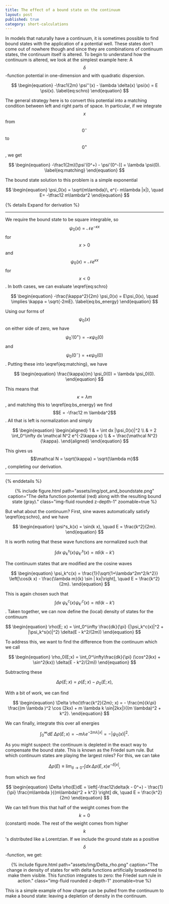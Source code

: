 ```yaml
---
title: The effect of a bound state on the continuum
layout: post
published: true
category: short-calculations
---
```


In models that naturally have a continuum, it is sometimes possible to find bound states with the application of a potential well.
These states don't come out of nowhere though and since they are combinations of continuum states, the continuum itself is altered.
To begin to understand how the continuum is altered, we look at the simplest example here: A $$\delta$$-function potential in one-dimension and with quadratic dispersion.

$$
\begin{equation}
  -\frac1{2m} \psi''(x) - \lambda \delta(x) \psi(x) = E \psi(x). \label{eq:schro}
\end{equation}
$$

The general strategy here is to convert this potential into a matching condition between left and right parts of space. In particular, if we integrate $$x$$ from $$0^-$$ to $$0^+$$, we get

$$
\begin{equation}
  -\frac1{2m}[\psi'(0^+) - \psi'(0^-)] = \lambda \psi(0). \label{eq:matching}
\end{equation}
$$

The bound state solution to this problem is a simple exponential

$$
\begin{equation}
  \psi_0(x) = \sqrt{m\lambda}\, e^{- m\lambda |x|}, \quad E= -\tfrac12 m\lambda^2
\end{equation}
$$

{% details Expand for derivation %}
  ***
  We require the bound state to be square integrable, so $$\psi_0(x) = \mathcal N e^{-\kappa x}$$ for $$x>0$$ and $$\psi_0(x) = \mathcal N e^{\kappa x}$$ for $$x<0$$. In both cases, we can evaluate \eqref{eq:schro}

  $$
\begin{equation}
  -\frac{\kappa^2}{2m} \psi_0(x) = E\psi_0(x), \quad \implies \kappa = \sqrt{-2mE}. \label{eq:bs_energy}
\end{equation}
  $$

  Using our forms of $$\psi_0(x)$$ on either side of zero, we have $$\psi_0'(0^+) = - \kappa \psi_0(0)$$ and $$\psi_0(0^-) = +\kappa \psi_0(0)$$. Putting these into \eqref{eq:matching}, we have

  $$
  \begin{equation}
    \frac{\kappa}{m} \psi_0(0) = \lambda \psi_0(0).
  \end{equation}
  $$

  This means that $$\kappa = \lambda m$$, and matching this to \eqref{eq:bs_energy} we find $$E = -\frac12 m \lambda^2$$. All that is left is normalization and simply

  $$
  \begin{equation}
    \begin{aligned}
    1 & = \int dx |\psi_0(x)|^2 \\
     & = 2 \int_0^\infty dx \mathcal N^2 e^{-2\kappa x} \\
     & = \frac{\mathcal N^2}{\kappa}.
    \end{aligned}
  \end{equation}
  $$

  This gives us $$\mathcal N = \sqrt{\kappa} = \sqrt{\lambda m}$$, completing our derivation.

  ***

{% enddetails %}

<div style="text-align:center">
{% include figure.html path="assets/img/pot_and_boundstate.png" caption="The delta function potential (red) along with the resulting bound state (gray)." class="img-fluid rounded z-depth-1" zoomable=true %}
</div>

But what about the continuum? First, sine waves automatically satisfy \eqref{eq:schro}, and we have

$$
\begin{equation}
  \psi^s_k(x) = \sin(k x), \quad E = \frac{k^2}{2m}.
\end{equation}
$$

It is worth noting that these wave functions are normalized such that

$$
\begin{equation}
  \int dx\; \psi^s_k(x)\psi^s_{k'}(x) = \pi \delta(k - k')
\end{equation}
$$

The continuum states that are modified are the cosine waves

$$
\begin{equation}
  \psi_k^c(x) = \frac{1}{\sqrt{1+\lambda^2m^2/k^2}} \left[\cos(k x) - \frac{\lambda m}{k} \sin | kx|\right], \quad E = \frac{k^2}{2m}.
\end{equation}
$$

This is again chosen such that $$\int dx \; \psi_k^c(x) \psi_{k'}^c(x) = \pi \delta(k - k')$$.  Taken together, we can now define the (local) density of states for the continuum

$$
\begin{equation}
\rho(E; x) = \int_0^\infty \frac{dk}{\pi} (|\psi_k^c(x)|^2 + |\psi_k^s(x)|^2) \delta(E - k^2/(2m))
\end{equation}
$$

To address this, we want to find the difference from the continuum which we call

$$
\begin{equation}
  \rho_0(E;x) = \int_0^\infty\frac{dk}{\pi} (\cos^2(kx) + \sin^2(kx)) \delta(E - k^2/(2m))
\end{equation}
$$

Subtracting these

$$
\begin{equation}
 \Delta \rho(E; x) = \rho(E;x) - \rho_0(E; x),
\end{equation}
$$

With a bit of work, we can find

$$
\begin{equation}
\Delta \rho(\tfrac{k^2}{2m}; x) = - \frac{m}{k\pi} \frac{(m \lambda )^2 \cos (2kx) + m \lambda k \sin|2kx|}{(m \lambda)^2 + k^2}.
\end{equation}
$$

We can finally, integrate this over all energies

$$
\begin{equation}
  \int_0^\infty dE \; \Delta \rho(E; x) = - m\lambda e^{-2 m\lambda  |x|} = - |\psi_0(x)|^2.
\end{equation}
$$

As you might suspect: the continuum is depleted in the exact way to compensate the bound state. This is known as the Friedel sum rule. But which continuum states are playing the largest roles? 
For this, we can take 

$$\Delta \rho(E) \equiv \lim_{\delta\rightarrow0^+}\int dx \, \Delta \rho(E,x) e^{-\delta |x|},$$ 

from which we find

$$
\begin{equation}
 \Delta \rho(E)dE = \left[-\frac12\delta(k - 0^+) - \frac{1}{\pi}  \frac{m\lambda }{(m\lambda)^2 + k^2} \right] dk, \quad E = \frac{k^2}{2m}
\end{equation}
$$

We can tell from this that half of the weight comes from the $$k=0$$ (constant) mode. The rest of the weight comes from higher $$k$$'s distributed like a Lorentzian.
If we include the ground state as a positive $$\delta$$-function, we get: 

<div style="text-align:center">
{% include figure.html path="assets/img/Delta_rho.png" caption="The change in density of states for with delta functions artificially broadened to make them visible. This function integrates to zero: the Friedel sum rule in action." class="img-fluid rounded z-depth-1" zoomable=true %}
</div>

This is a simple example of how charge can be pulled from the continuum to make a bound state: leaving a depletion of density in the continuum. 